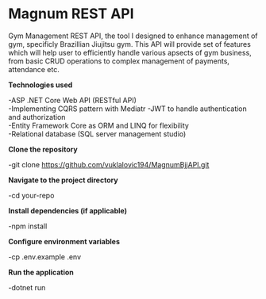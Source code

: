 # Magnum REST API
Gym Management REST API, the tool I designed to enhance management of gym, specificly Brazillian Jiujitsu gym. This API will provide set of features which will help user to efficiently handle various apsects of gym business,
from basic CRUD operations to complex management of payments, attendance etc.

**Technologies used**  

-ASP .NET Core Web API (RESTful API)  
-Implementing CQRS pattern with Mediatr 
-JWT to handle authentication and authorization  
-Entity Framework Core as ORM and LINQ for flexibility  
-Relational database (SQL server management studio)
  
**Clone the repository**  

-git clone https://github.com/vuklalovic194/MagnumBjjAPI.git

**Navigate to the project directory**  
  
-cd your-repo

**Install dependencies (if applicable)**  
  
-npm install

**Configure environment variables**  
  
-cp .env.example .env

**Run the application**  
  
-dotnet run
